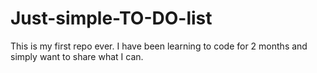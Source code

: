 # Just-simple-TO-DO-list
This is my first repo ever. I have been learning to code for 2 months and simply want to share what I can.

